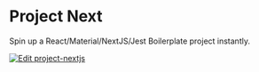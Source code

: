 # Project Next

Spin up a React/Material/NextJS/Jest Boilerplate project instantly.

[![Edit project-nextjs](https://codesandbox.io/static/img/play-codesandbox.svg)](https://codesandbox.io/s/project-nextjs-6ctr8?fontsize=14&hidenavigation=1&theme=dark&view=preview)
